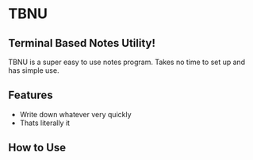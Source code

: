 TBNU 
==
Terminal Based Notes Utility!
-----

TBNU is a super easy to use notes program. Takes no time to set up and has simple use.

## Features
- Write down whatever very quickly
- Thats literally it

## How to Use

